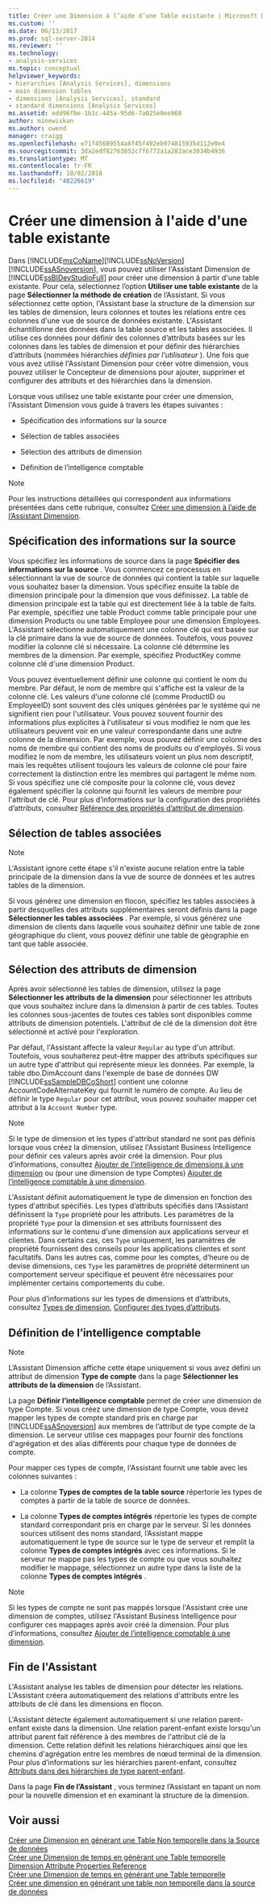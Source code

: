 ```yaml
---
title: Créer une Dimension à l’aide d’une Table existante | Microsoft Docs
ms.custom: ''
ms.date: 06/13/2017
ms.prod: sql-server-2014
ms.reviewer: ''
ms.technology:
- analysis-services
ms.topic: conceptual
helpviewer_keywords:
- hierarchies [Analysis Services], dimensions
- main dimension tables
- dimensions [Analysis Services], standard
- standard dimensions [Analysis Services]
ms.assetid: edd96fbe-1b1c-445a-95d6-7a025e0ee868
author: minewiskan
ms.author: owend
manager: craigg
ms.openlocfilehash: e71f45689554a8f45f492eb974815935d112e0e4
ms.sourcegitcommit: 3da2edf82763852cff6772a1a282ace3034b4936
ms.translationtype: MT
ms.contentlocale: fr-FR
ms.lasthandoff: 10/02/2018
ms.locfileid: "48226619"
---
```

# <a name="create-a-dimension-by-using-an-existing-table"></a>Créer une dimension à l'aide d'une table existante
  Dans [!INCLUDE[msCoName](../../includes/msconame-md.md)][!INCLUDE[ssNoVersion](../../includes/ssnoversion-md.md)][!INCLUDE[ssASnoversion](../../includes/ssasnoversion-md.md)], vous pouvez utiliser l'Assistant Dimension de [!INCLUDE[ssBIDevStudioFull](../../includes/ssbidevstudiofull-md.md)] pour créer une dimension à partir d'une table existante. Pour cela, sélectionnez l’option **Utiliser une table existante** de la page **Sélectionner la méthode de création** de l’Assistant. Si vous sélectionnez cette option, l'Assistant base la structure de la dimension sur les tables de dimension, leurs colonnes et toutes les relations entre ces colonnes d'une vue de source de données existante. L'Assistant échantillonne des données dans la table source et les tables associées. Il utilise ces données pour définir des colonnes d’attributs basées sur les colonnes dans les tables de dimension et pour définir des hiérarchies d’attributs (nommées hiérarchies *définies par l’utilisateur* ). Une fois que vous avez utilisé l'Assistant Dimension pour créer votre dimension, vous pouvez utiliser le Concepteur de dimensions pour ajouter, supprimer et configurer des attributs et des hiérarchies dans la dimension.  
  
 Lorsque vous utilisez une table existante pour créer une dimension, l'Assistant Dimension vous guide à travers les étapes suivantes :  
  
-   Spécification des informations sur la source  
  
-   Sélection de tables associées  
  
-   Sélection des attributs de dimension  
  
-   Définition de l’intelligence comptable  
  
> [!NOTE]  
>  Pour les instructions détaillées qui correspondent aux informations présentées dans cette rubrique, consultez [Créer une dimension à l’aide de l’Assistant Dimension](create-a-dimension-using-the-dimension-wizard.md).  
  
## <a name="specifying-the-source-information"></a>Spécification des informations sur la source  
 Vous spécifiez les informations de source dans la page **Spécifier des informations sur la source** . Vous commencez ce processus en sélectionnant la vue de source de données qui contient la table sur laquelle vous souhaitez baser la dimension. Vous spécifiez ensuite la table de dimension principale pour la dimension que vous définissez. La table de dimension principale est la table qui est directement liée à la table de faits. Par exemple, spécifiez une table Product comme table principale pour une dimension Products ou une table Employee pour une dimension Employees. L'Assistant sélectionne automatiquement une colonne clé qui est basée sur la clé primaire dans la vue de source de données. Toutefois, vous pouvez modifier la colonne clé si nécessaire. La colonne clé détermine les membres de la dimension. Par exemple, spécifiez ProductKey comme colonne clé d'une dimension Product.  
  
 Vous pouvez éventuellement définir une colonne qui contient le nom du membre. Par défaut, le nom de membre qui s'affiche est la valeur de la colonne clé. Les valeurs d'une colonne clé (comme ProductID ou EmployeeID) sont souvent des clés uniques générées par le système qui ne signifient rien pour l'utilisateur. Vous pouvez souvent fournir des informations plus explicites à l'utilisateur si vous modifiez le nom que les utilisateurs peuvent voir en une valeur correspondante dans une autre colonne de la dimension. Par exemple, vous pouvez définir une colonne des noms de membre qui contient des noms de produits ou d'employés. Si vous modifiez le nom de membre, les utilisateurs voient un plus nom descriptif, mais les requêtes utilisent toujours les valeurs de colonne clé pour faire correctement la distinction entre les membres qui partagent le même nom. Si vous spécifiez une clé composite pour la colonne clé, vous devez également spécifier la colonne qui fournit les valeurs de membre pour l'attribut de clé. Pour plus d’informations sur la configuration des propriétés d’attributs, consultez [Référence des propriétés d’attribut de dimension](dimension-attribute-properties-reference.md).  
  
## <a name="selecting-related-tables"></a>Sélection de tables associées  
  
> [!NOTE]  
>  L'Assistant ignore cette étape s'il n'existe aucune relation entre la table principale de la dimension dans la vue de source de données et les autres tables de la dimension.  
  
 Si vous générez une dimension en flocon, spécifiez les tables associées à partir desquelles des attributs supplémentaires seront définis dans la page **Sélectionner les tables associées** . Par exemple, si vous générez une dimension de clients dans laquelle vous souhaitez définir une table de zone géographique du client, vous pouvez définir une table de géographie en tant que table associée.  
  
## <a name="selecting-dimension-attributes"></a>Sélection des attributs de dimension  
 Après avoir sélectionné les tables de dimension, utilisez la page **Sélectionner les attributs de la dimension** pour sélectionner les attributs que vous souhaitez inclure dans la dimension à partir de ces tables. Toutes les colonnes sous-jacentes de toutes ces tables sont disponibles comme attributs de dimension potentiels. L'attribut de clé de la dimension doit être sélectionné et activé pour l'exploration.  
  
 Par défaut, l'Assistant affecte la valeur `Regular` au type d'un attribut. Toutefois, vous souhaiterez peut-être mapper des attributs spécifiques sur un autre type d'attribut qui représente mieux les données. Par exemple, la table dbo.DimAccount dans l'exemple de base de données DW [!INCLUDE[ssSampleDBCoShort](../../includes/sssampledbcoshort-md.md)] contient une colonne AccountCodeAlternateKey qui fournit le numéro de compte. Au lieu de définir le type `Regular` pour cet attribut, vous pouvez souhaiter mapper cet attribut à la `Account Number` type.  
  
> [!NOTE]  
>  Si le type de dimension et les types d'attribut standard ne sont pas définis lorsque vous créez la dimension, utilisez l'Assistant Business Intelligence pour définir ces valeurs après avoir créé la dimension. Pour plus d’informations, consultez [Ajouter de l’intelligence de dimensions à une dimension](bi-wizard-add-dimension-intelligence-to-a-dimension.md) ou (pour une dimension de type Comptes) [Ajouter de l’intelligence comptable à une dimension](bi-wizard-add-account-intelligence-to-a-dimension.md).  
  
 L'Assistant définit automatiquement le type de dimension en fonction des types d'attribut spécifiés. Les types d’attributs spécifiés dans l’Assistant définissent la `Type` propriété pour les attributs. Les paramètres de la propriété `Type` pour la dimension et ses attributs fournissent des informations sur le contenu d'une dimension aux applications serveur et clientes. Dans certains cas, ces `Type` uniquement, les paramètres de propriété fournissent des conseils pour les applications clientes et sont facultatifs. Dans les autres cas, comme pour les comptes, d’heure ou de devise dimensions, ces `Type` les paramètres de propriété déterminent un comportement serveur spécifique et peuvent être nécessaires pour implémenter certains comportements du cube.  
  
 Pour plus d’informations sur les types de dimensions et d’attributs, consultez [Types de dimension](../multidimensional-models-olap-logical-dimension-objects/database-dimension-properties-types.md), [Configurer des types d’attributs](attribute-properties-configure-attribute-types.md).  
  
## <a name="defining-account-intelligence"></a>Définition de l’intelligence comptable  
  
> [!NOTE]  
>  L’Assistant Dimension affiche cette étape uniquement si vous avez défini un attribut de dimension **Type de compte** dans la page **Sélectionner les attributs de la dimension** de l’Assistant.  
  
 La page **Définir l’intelligence comptable** permet de créer une dimension de type Compte. Si vous créez une dimension de type Compte, vous devez mapper les types de compte standard pris en charge par [!INCLUDE[ssASnoversion](../../includes/ssasnoversion-md.md)] aux membres de l’attribut de type compte de la dimension. Le serveur utilise ces mappages pour fournir des fonctions d'agrégation et des alias différents pour chaque type de données de compte.  
  
 Pour mapper ces types de compte, l'Assistant fournit une table avec les colonnes suivantes :  
  
-   La colonne **Types de comptes de la table source** répertorie les types de comptes à partir de la table de source de données.  
  
-   La colonne **Types de comptes intégrés** répertorie les types de compte standard correspondant pris en charge par le serveur. Si les données sources utilisent des noms standard, l’Assistant mappe automatiquement le type de source sur le type de serveur et remplit la colonne **Types de comptes intégrés** avec ces informations. Si le serveur ne mappe pas les types de compte ou que vous souhaitez modifier le mappage, sélectionnez un autre type dans la liste de la colonne **Types de comptes intégrés** .  
  
> [!NOTE]  
>  Si les types de compte ne sont pas mappés lorsque l'Assistant crée une dimension de comptes, utilisez l'Assistant Business Intelligence pour configurer ces mappages après avoir créé la dimension. Pour plus d’informations, consultez [Ajouter de l’intelligence comptable à une dimension](bi-wizard-add-account-intelligence-to-a-dimension.md).  
  
## <a name="completing-the-wizard"></a>Fin de l'Assistant  
 L'Assistant analyse les tables de dimension pour détecter les relations. L'Assistant créera automatiquement des relations d'attributs entre les attributs de clé dans les dimensions en flocon.  
  
 L'Assistant détecte également automatiquement si une relation parent-enfant existe dans la dimension. Une relation parent-enfant existe lorsqu'un attribut parent fait référence à des membres de l'attribut clé de la dimension. Cette relation définit les relations hiérarchiques ainsi que les chemins d'agrégation entre les membres de nœud terminal de la dimension. Pour plus d’informations sur les hiérarchies parent-enfant, consultez [Attributs dans des hiérarchies de type parent-enfant](parent-child-dimension-attributes.md).  
  
 Dans la page **Fin de l’Assistant** , vous terminez l’Assistant en tapant un nom pour la nouvelle dimension et en examinant la structure de la dimension.  
  
## <a name="see-also"></a>Voir aussi  
 [Créer une Dimension en générant une Table Non temporelle dans la Source de données](create-a-dimension-by-generating-a-non-time-table-in-the-data-source.md)   
 [Créer une Dimension de temps en générant une Table temporelle](create-a-time-dimension-by-generating-a-time-table.md)   
 [Dimension Attribute Properties Reference](dimension-attribute-properties-reference.md)   
 [Créer une Dimension de temps en générant une Table temporelle](create-a-time-dimension-by-generating-a-time-table.md)   
 [Créer une dimension en générant une table non temporelle dans la source de données](create-a-dimension-by-generating-a-non-time-table-in-the-data-source.md)  
  
  
